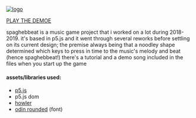 [![logo](https://i.gyazo.com/b0c630b91a0be35e7539bd19cd3bff21.png)](https://electr1ca.github.io/spaghebbeat/)

[PLAY THE DEMOE](https://electr1ca.github.io/spaghebbeat/)

spaghebbeat is a music game project that i worked on a lot during 2018-2019. it's based in p5.js and it went through several reworks before settling on its current design; the premise always being that a noodley shape determined which keys to press in time to the music's melody and beat (hence spaghebbeat!) there's a tutorial and a demo song included in the files when you start up the game

#### assets/libraries used:
* [p5.js](https://p5js.org/)
* p5.js dom
* [howler](https://howlerjs.com/)
* [odin rounded](https://www.dafont.com/odin-rounded.font) (font)


